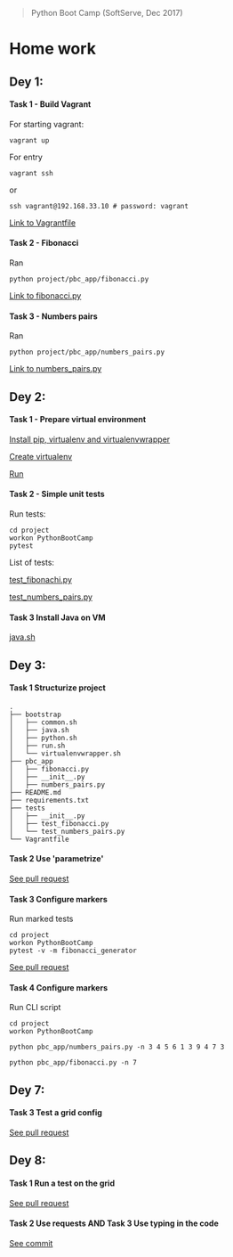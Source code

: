 > Python Boot Camp (SoftServe, Dec 2017)
# Home work

## Dey 1: 

#### Task 1 - Build Vagrant
For starting vagrant:
```
vagrant up
```
For entry
```
vagrant ssh
```
or
```
ssh vagrant@192.168.33.10 # password: vagrant
```
[Link to Vagrantfile](https://github.com/shitikovkirill/pbc-PythonBootCamp/blob/master/Vagrantfile)

#### Task 2 - Fibonacci

Ran
```
python project/pbc_app/fibonacci.py
```

[Link to fibonacci.py](https://github.com/shitikovkirill/pbc-PythonBootCamp/blob/master/pbc_app/fibonacci.py)

#### Task 3 - Numbers pairs

Ran
```
python project/pbc_app/numbers_pairs.py
```

[Link to numbers_pairs.py](https://github.com/shitikovkirill/pbc-PythonBootCamp/blob/master/pbc_app/numbers_pairs.py)

## Dey 2: 

#### Task 1 - Prepare virtual environment

[Install pip, virtualenv and virtualenvwrapper](https://github.com/shitikovkirill/pbc-PythonBootCamp/blob/master/bootstrap/python.sh)

[Create virtualenv](https://github.com/shitikovkirill/pbc-PythonBootCamp/blob/master/bootstrap/virtualenvwrapper.sh)

[Run](https://github.com/shitikovkirill/pbc-PythonBootCamp/blob/master/bootstrap/run.sh)

#### Task 2 - Simple unit tests

Run tests:
```
cd project
workon PythonBootCamp
pytest
```
List of tests:

[test_fibonachi.py](https://github.com/shitikovkirill/pbc-PythonBootCamp/blob/master/tests/test_fibonacci.py)

[test_numbers_pairs.py](https://github.com/shitikovkirill/pbc-PythonBootCamp/blob/master/tests/test_numbers_pairs.py)

#### Task 3 Install Java on VM

[java.sh](https://github.com/shitikovkirill/pbc-PythonBootCamp/blob/master/bootstrap/java.sh)

## Dey 3:
#### Task 1 Structurize project

```
.
├── bootstrap
│   ├── common.sh
│   ├── java.sh
│   ├── python.sh
│   ├── run.sh
│   └── virtualenvwrapper.sh
├── pbc_app
│   ├── fibonacci.py
│   ├── __init__.py
│   ├── numbers_pairs.py
├── README.md
├── requirements.txt
├── tests
│   ├── __init__.py
│   ├── test_fibonacci.py
│   └── test_numbers_pairs.py
└── Vagrantfile
```

#### Task 2 Use 'parametrize'

[See pull request](https://github.com/shitikovkirill/pbc-PythonBootCamp/pull/13)

#### Task 3 Configure markers

Run marked tests

```
cd project
workon PythonBootCamp
pytest -v -m fibonacci_generator
```

[See pull request](https://github.com/shitikovkirill/pbc-PythonBootCamp/pull/14)

#### Task 4 Configure markers
Run CLI script
```
cd project
workon PythonBootCamp

python pbc_app/numbers_pairs.py -n 3 4 5 6 1 3 9 4 7 3

python pbc_app/fibonacci.py -n 7
```

## Dey 7:
#### Task 3 Test a grid config

[See pull request](https://github.com/shitikovkirill/pbc-PythonBootCamp/pull/30)

## Dey 8:
#### Task 1 Run a test on the grid
[See pull request](https://github.com/shitikovkirill/pbc-PythonBootCamp/pull/31)

#### Task 2 Use requests AND Task 3 Use typing in the code
[See commit](https://github.com/shitikovkirill/pbc-PythonBootCamp/commit/c1e29d20f87f8da543accc448882651903f0e746)


